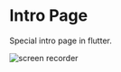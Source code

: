# Intro Page

Special intro page in flutter.

![screen recorder](https://s7.gifyu.com/images/animated3a5a4cddacff570f.gif)
